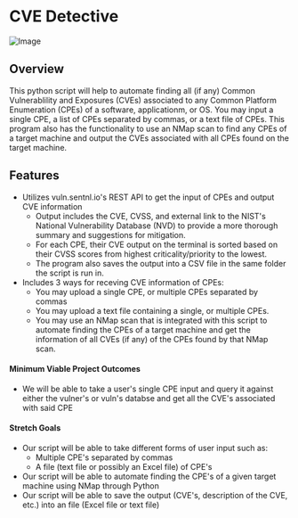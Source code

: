 # CVE Detective #
![Image](https://security.virginia.edu/sites/security.virginia.edu/files/e%20a%20hack%20detective..jpg)
## Overview  ##
This python script will help to automate finding all (if any) Common Vulnerablility and Exposures (CVEs) associated to any Common Platform Enumeration (CPEs) of a software, applicationm, or OS.  You may input a single CPE, a list of CPEs separated by commas, or a text file of CPEs.  This program also has the functionality to use an NMap scan to find any CPEs of a target machine and output the CVEs associated with all CPEs found on the target machine.

## Features
  * Utilizes vuln.sentnl.io's REST API to get the input of CPEs and output CVE information
    * Output includes the CVE, CVSS, and external link to the NIST's National Vulnerability Database (NVD) to provide a more thorough summary and suggestions for mitigation.
    * For each CPE, their CVE output on the terminal is sorted based on their CVSS scores from highest criticality/priority to the lowest.
    * The program also saves the output into a CSV file in the same folder the script is run in.
  * Includes 3 ways for receving CVE information of CPEs:
    * You may upload a single CPE, or multiple CPEs separated by commas
    * You may upload a text file containing a single, or multiple CPEs.
    * You may use an NMap scan that is integrated with this script to automate finding the CPEs of a target machine and get the information of all CVEs (if any) of the CPEs found by that NMap scan. 

#### Minimum Viable Project Outcomes ####
  * We will be able to take a user's single CPE input and query it against either the vulner's or vuln's databse and get all the CVE's associated with said CPE
  
####  Stretch Goals #####
  * Our script will be able to take different forms of user input such as:
    * Multiple CPE's separated by commas
    * A file (text file or possibly an Excel file) of CPE's
  * Our script will be able to automate finding the CPE's of a given target machine using NMap through Python
  * Our script will be able to save the output (CVE's, description of the CVE, etc.) into an file (Excel file or text file)

